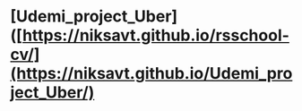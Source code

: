 # [Udemi_project_Uber]([https://niksavt.github.io/rsschool-cv/](https://niksavt.github.io/Udemi_project_Uber/)
